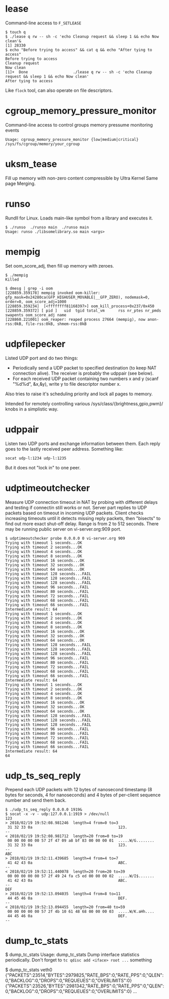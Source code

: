 # lease
Command-line access to `F_SETLEASE`

```
$ touch q
$ ./lease q rw -- sh -c 'echo Cleanup request && sleep 1 && echo Now clean'&
[1] 28330
$ echo "Before trying to access" && cat q && echo "After tying to access"
Before trying to access
Cleanup request
Now clean
[1]+  Done                    ./lease q rw -- sh -c 'echo Cleanup request && sleep 1 && echo Now clean'
After tying to access
```

Like `flock` tool, can also operate on file descriptors.


# cgroup_memory_pressure_monitor

Command-line access to control groups memory pressume monitoring events

```
Usage: cgroup_memory_pressure_monitor {low|medium|critical} /sys/fs/cgroup/memory/your_cgroup
```

# uksm_tease

Fill up memory with non-zero content compressible by Ultra Kernel Same page Merging.

# runso

Rundll for Linux. Loads main-like symbol from a library and executes it.

```
$ ./runso  ./runso main  ./runso main
Usage: runso ./libsomelibrary.so main <args>
```

# mempig

Set oom_score_adj, then fill up memory with zeroes.

```
$ ./mempig 
Killed

$ dmesg | grep -i oom
[228859.359178] mempig invoked oom-killer: gfp_mask=0x24280ca(GFP_HIGHUSER_MOVABLE|__GFP_ZERO), nodemask=0, order=0, oom_score_adj=1000
[228859.359234]  [<ffffffff81168397>] oom_kill_process+0x237/0x450
[228859.359372] [ pid ]   uid  tgid total_vm      rss nr_ptes nr_pmds swapents oom_score_adj name
[228860.221001] oom_reaper: reaped process 27664 (mempig), now anon-rss:0kB, file-rss:0kB, shmem-rss:0kB
```

# udpfilepecker

Listed UDP port and do two things:

* Periodically send a UDP packet to specified destination (to keep NAT connection alive). The receiver is probably the udppair (see below).
* For each received UDP packet containing two numbers x and y (scanf "%d%d", &x,&y), write y to file descriptor number x.

Also tries to raise it's scheduling priority and lock all pages to memory.

Intended for remotely controlling various /sys/class/{brightness,gpio,pwm}/ knobs in a simplistic way.

# udppair

Listen two UDP ports and exchange information between them. Each reply goes to the lastly received peer address. Something like:

    socat udp-l:1234 udp-l:1235

But it does not "lock in" to one peer.

# udptimeoutchecker

Measure UDP connection timeout in NAT by probing with different delays and testing if connectin still works or not. Server part replies to UDP packets based on timeout in incoming UDP packets. Client checks increasing timeouts until it detects missing reply packets, then "bisects" to find out more exact shut-off delay. Range is from 2 to 512 seconds. There may be running public server on vi-server.org:909 port.

```
$ udptimeoutchecker probe 0.0.0.0 0 vi-server.org 909
Trying with timeout 1 seconds...OK
Trying with timeout 2 seconds...OK
Trying with timeout 4 seconds...OK
Trying with timeout 8 seconds...OK
Trying with timeout 16 seconds...OK
Trying with timeout 32 seconds...OK
Trying with timeout 64 seconds...OK
Trying with timeout 128 seconds...FAIL
Trying with timeout 128 seconds...FAIL
Trying with timeout 128 seconds...FAIL
Trying with timeout 96 seconds...FAIL
Trying with timeout 80 seconds...FAIL
Trying with timeout 72 seconds...FAIL
Trying with timeout 68 seconds...FAIL
Trying with timeout 66 seconds...FAIL
Intermediate result: 64
Trying with timeout 1 seconds...OK
Trying with timeout 2 seconds...OK
Trying with timeout 4 seconds...OK
Trying with timeout 8 seconds...OK
Trying with timeout 16 seconds...OK
Trying with timeout 32 seconds...OK
Trying with timeout 64 seconds...OK
Trying with timeout 128 seconds...FAIL
Trying with timeout 128 seconds...FAIL
Trying with timeout 128 seconds...FAIL
Trying with timeout 96 seconds...FAIL
Trying with timeout 80 seconds...FAIL
Trying with timeout 72 seconds...FAIL
Trying with timeout 68 seconds...FAIL
Trying with timeout 66 seconds...FAIL
Intermediate result: 64
Trying with timeout 1 seconds...OK
Trying with timeout 2 seconds...OK
Trying with timeout 4 seconds...OK
Trying with timeout 8 seconds...OK
Trying with timeout 16 seconds...OK
Trying with timeout 32 seconds...OK
Trying with timeout 64 seconds...OK
Trying with timeout 128 seconds...FAIL
Trying with timeout 128 seconds...FAIL
Trying with timeout 128 seconds...FAIL
Trying with timeout 96 seconds...FAIL
Trying with timeout 80 seconds...FAIL
Trying with timeout 72 seconds...FAIL
Trying with timeout 68 seconds...FAIL
Trying with timeout 66 seconds...FAIL
Intermediate result: 64
64
```

# udp_ts_seq_reply

Prepend each UDP packets with 12 bytes of nanosecond timestamp (8 bytes for seconds, 4 for nanoseconds) and 4 bytes of per-client sequence number and send them back.

```
$ ./udp_ts_seq_reply 0.0.0.0 1919&
$ socat -x -v - udp:127.0.0.1:1919 > /dev/null
123
> 2018/02/19 19:52:08.981246  length=4 from=0 to=3
 31 32 33 0a                                      123.
--
< 2018/02/19 19:52:08.981712  length=20 from=0 to=19
 00 00 00 00 00 57 2f 47 09 a8 bf 83 00 00 00 01  .....W/G........
 31 32 33 0a                                      123.
--
ABC
> 2018/02/19 19:52:11.439685  length=4 from=4 to=7
 41 42 43 0a                                      ABC.
--
< 2018/02/19 19:52:11.440078  length=20 from=20 to=39
 00 00 00 00 00 57 2f 49 24 fa c5 ed 00 00 00 02  .....W/I$.......
 41 42 43 0a                                      ABC.
--
DEF
> 2018/02/19 19:52:13.094035  length=4 from=8 to=11
 44 45 46 0a                                      DEF.
--
< 2018/02/19 19:52:13.094455  length=20 from=40 to=59
 00 00 00 00 00 57 2f 4b 10 61 48 68 00 00 00 03  .....W/K.aHh....
 44 45 46 0a                                      DEF.
--

```

# dump_tc_stats


$ dump_tc_stats
Usage: dump_tc_stats <iface>
Dump interface statistics periodically. Don't forget to `tc qdisc add <iface> root ...` something

$ dump_tc_stats veth0
{"PACKETS":23514,"BYTES":2979825,"RATE_BPS":0,"RATE_PPS":0,"QLEN":0,"BACKLOG":0,"DROPS":0,"REQUEUES":0,"OVERLIMITS":0}
{"PACKETS":23526,"BYTES":2981342,"RATE_BPS":0,"RATE_PPS":0,"QLEN":0,"BACKLOG":0,"DROPS":0,"REQUEUES":0,"OVERLIMITS":0}
...
```
